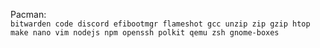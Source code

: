 Pacman:   
`bitwarden code discord efibootmgr flameshot gcc unzip zip gzip htop make nano vim nodejs npm openssh polkit qemu zsh gnome-boxes`
